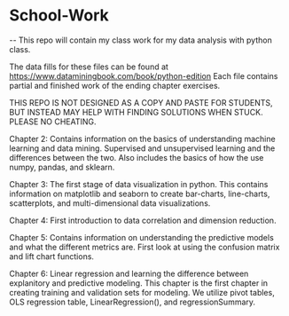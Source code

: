 # School-Work
-- This repo will contain my class work for my data analysis with python class.

The data fills for these files can be found at https://www.dataminingbook.com/book/python-edition
Each file contains partial and finished work of the ending chapter exercises.

THIS REPO IS NOT DESIGNED AS A COPY AND PASTE FOR STUDENTS, BUT INSTEAD MAY HELP WITH FINDING SOLUTIONS WHEN STUCK.
PLEASE NO CHEATING.

Chapter 2:
Contains information on the basics of understanding machine learning and data mining. Supervised and unsupervised learning and the differences between the two. Also includes the basics of how the use numpy, pandas, and sklearn. 

Chapter 3:
The first stage of data visualization in python. This contains information on matplotlib and seaborn to create bar-charts, line-charts, scatterplots, and multi-dimensional data visualizations. 

Chapter 4:
First introduction to data correlation and dimension reduction. 

Chapter 5:
Contains information on understanding the predictive models and what the different metrics are. First look at using the confusion matrix and lift chart functions.

Chapter 6:
Linear regression and learning the difference between explanitory and predictive modeling. This chapter is the first chapter in creating training and validation sets for modeling. We utilize pivot tables, OLS regression table, LinearRegression(), and regressionSummary.
